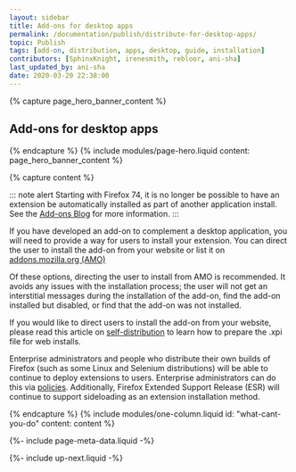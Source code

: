 ```yaml
---
layout: sidebar
title: Add-ons for desktop apps
permalink: /documentation/publish/distribute-for-desktop-apps/
topic: Publish
tags: [add-on, distribution, apps, desktop, guide, installation]
contributors: [SphinxKnight, irenesmith, rebloor, ani-sha]
last_updated_by: ani-sha
date: 2020-03-20 22:38:00
---
```


<!-- Page Hero Banner -->

{% capture page_hero_banner_content %}

## Add-ons for desktop apps

{% endcapture %}
{% include modules/page-hero.liquid
	content: page_hero_banner_content
%}

<!-- END: Page Hero Banner -->

<!-- Single Column Body Module -->

{% capture content %}

::: note alert
Starting with Firefox 74, it is no longer be possible to have an extension be automatically installed as part of another application install. See the [Add-ons Blog](https://blog.mozilla.org/addons/2020/03/10/support-for-extension-sideloading-has-ended/) for more information.
:::

If you have developed an add-on to complement a desktop application, you will need to provide a way for users to install your extension. You can direct the user to install the add-on from your website or list it on [addons.mozilla.org (AMO)](https://addons.mozilla.org)

Of these options, directing the user to install from AMO is recommended. It avoids any issues with the installation process; the user will not get an interstitial messages during the installation of the add-on, find the add-on installed but disabled, or find that the add-on was not installed.

If you would like to direct users to install the add-on from your website, please read this article on [self-distribution](/documentation/publish/submitting-an-add-on/#self-distribution) to learn how to prepare the .xpi file for web installs.

Enterprise administrators and people who distribute their own builds of Firefox (such as some Linux and Selenium distributions) will be able to continue to deploy extensions to users. Enterprise administrators can do this via [policies](https://github.com/mozilla/policy-templates#extensionsettings). Additionally, Firefox Extended Support Release (ESR) will continue to support sideloading as an extension installation method.

{% endcapture %}
{% include modules/one-column.liquid
  id: "what-cant-you-do"
  content: content
%}

<!-- END: Single Column Body Module -->

<!-- Meta Data -->

{%- include page-meta-data.liquid -%}

<!-- END: Meta Data -->

<!-- Up Next -->

{%- include up-next.liquid -%}

<!-- END: Up Next -->
